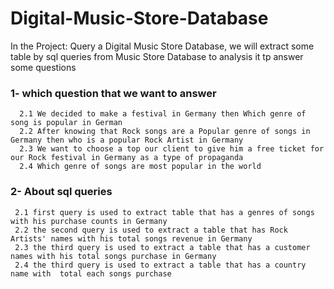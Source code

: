 # Digital-Music-Store-Database
  In the Project: Query a Digital Music Store Database, we will extract some table by sql queries from Music Store Database to analysis it tp answer some questions

### 1- which question that we want to answer
      2.1 We decided to make a festival in Germany then Which genre of song is popular in German
      2.2 After knowing that Rock songs are a Popular genre of songs in Germany then who is a popular Rock Artist in Germany
      2.3 We want to choose a top our client to give him a free ticket for our Rock festival in Germany as a type of propaganda
      2.4 Which genre of songs are most popular in the world 



### 2- About sql queries
     2.1 first query is used to extract table that has a genres of songs with his purchase counts in Germany
     2.2 the second query is used to extract a table that has Rock Artists' names with his total songs revenue in Germany
     2.3 the third query is used to extract a table that has a customer names with his total songs purchase in Germany
     2.4 the third query is used to extract a table that has a country name with  total each songs purchase  
     




